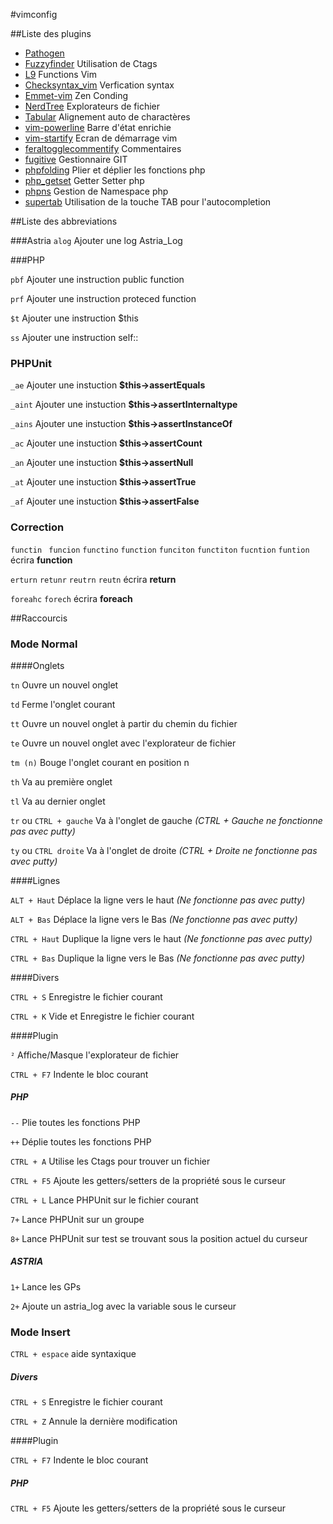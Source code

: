 #vimconfig

##Liste des plugins

* [Pathogen](https://github.com/tpope/vim-pathogen)
* [Fuzzyfinder](https://bitbucket.org/ns9tks/vim-fuzzyfinder/ ) Utilisation de Ctags
* [L9](https://github.com/vim-scripts/L9) Functions Vim
* [Checksyntax_vim](https://github.com/tomtom/checksyntax_vim) Verfication syntax
* [Emmet-vim](https://github.com/mattn/emmet-vim) Zen Conding
* [NerdTree](https://github.com/scrooloose/nerdtree) Explorateurs de fichier
* [Tabular](https://github.com/godlygeek/tabular) Alignement auto de charactères
* [vim-powerline](https://github.com/Lokaltog/vim-powerline) Barre d'état enrichie
* [vim-startify](https://github.com/mhinz/vim-startify) Ecran de démarrage vim
* [feraltogglecommentify](http://www.vim.org/scripts/script.php?script_id=665) Commentaires
* [fugitive](https://github.com/tpope/vim-fugitive) Gestionnaire GIT
* [phpfolding](https://github.com/vim-scripts/phpfolding.vim) Plier et déplier les fonctions php
* [php_getset](http://www.vim.org/scripts/script.php?script_id=1707)  Getter Setter php
* [phpns](https://github.com/arnaud-lb/vim-php-namespace/blob/master/plugin/phpns.vim) Gestion de Namespace php
* [supertab](https://github.com/ervandew/supertab) Utilisation de la touche TAB pour l'autocompletion


##Liste des abbreviations

###Astria
`alog` Ajouter une log Astria_Log

###PHP

`pbf` Ajouter une instruction public function

`prf`  Ajouter une instruction proteced function

`$t`   Ajouter une instruction $this

`ss`  Ajouter une instruction self::


### PHPUnit
`_ae` Ajouter une instuction __$this->assertEquals__

`_aint` Ajouter une instuction __$this->assertInternaltype__

`_ains` Ajouter une instuction __$this->assertInstanceOf__

`_ac` Ajouter une instuction __$this->assertCount__

`_an` Ajouter une instuction __$this->assertNull__

`_at` Ajouter une instuction __$this->assertTrue__

`_af` Ajouter une instuction __$this->assertFalse__

### Correction
`functin` ` funcion` `functino` `function` `funciton` `functiton` `fucntion` `funtion` écrira __function__

`erturn` `retunr` `reutrn` `reutn` écrira __return__

`foreahc` `forech` écrira  __foreach__

##Raccourcis

### Mode Normal

####Onglets

`tn` Ouvre un nouvel onglet

`td` Ferme l'onglet courant

`tt` Ouvre un nouvel onglet à partir du chemin du fichier

`te` Ouvre un nouvel onglet avec l'explorateur de fichier

`tm (n)` Bouge l'onglet courant en position n

`th` Va au première onglet

`tl` Va au dernier onglet

`tr` ou  `CTRL + gauche`   Va à l'onglet de gauche *(CTRL + Gauche ne fonctionne pas avec putty)*

`ty` ou `CTRL droite`  Va à l'onglet de droite *(CTRL + Droite ne fonctionne pas avec putty)*

####Lignes

`ALT + Haut` Déplace la ligne vers le haut  *(Ne fonctionne pas avec putty)*

`ALT + Bas` Déplace la ligne vers le Bas  *(Ne fonctionne pas avec putty)*

`CTRL + Haut` Duplique la ligne vers le haut  *(Ne fonctionne pas avec putty)*

`CTRL + Bas` Duplique la ligne vers le Bas  *(Ne fonctionne pas avec putty)*

####Divers

`CTRL + S` Enregistre le fichier courant

`CTRL + K` Vide et Enregistre le fichier courant

####Plugin

`²` Affiche/Masque l'explorateur de fichier

`CTRL + F7` Indente le bloc courant

##### PHP

`--` Plie toutes les fonctions PHP

`++` Déplie toutes les fonctions PHP

`CTRL + A` Utilise les Ctags pour trouver un fichier

`CTRL + F5` Ajoute les getters/setters de la propriété sous le curseur

`CTRL + L` Lance PHPUnit sur le fichier courant

`7+` Lance PHPUnit sur un groupe

`8+` Lance PHPUnit sur test se trouvant sous la position actuel du curseur


##### ASTRIA

`1+` Lance les GPs

`2+` Ajoute un astria_log avec la variable sous le curseur


### Mode Insert

`CTRL + espace` aide syntaxique

##### Divers

`CTRL + S` Enregistre le fichier courant

`CTRL + Z` Annule la dernière modification

####Plugin

`CTRL + F7` Indente le bloc courant

##### PHP

`CTRL + F5` Ajoute les getters/setters de la propriété sous le curseur
